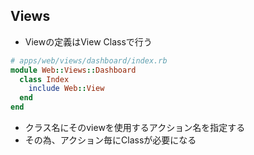 
## Views

* Viewの定義はView Classで行う

```ruby
# apps/web/views/dashboard/index.rb
module Web::Views::Dashboard
  class Index
    include Web::View
  end
end
```
* クラス名にそのviewを使用するアクション名を指定する
* その為、アクション毎にClassが必要になる

